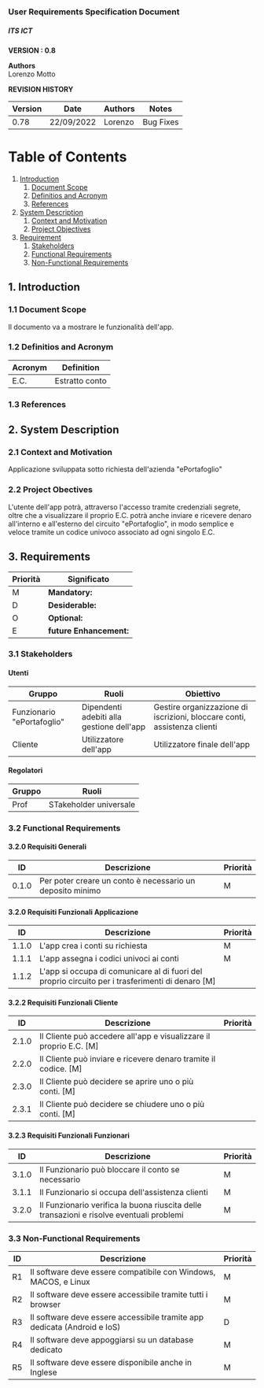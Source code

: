### User Requirements Specification Document
##### ITS ICT

**VERSION : 0.8**

**Authors**  
Lorenzo Motto

**REVISION HISTORY**

| Version    | Date        | Authors      | Notes        |
| ----------- | ----------- | ----------- | ----------- |
| 0.78 | 22/09/2022 | Lorenzo | Bug Fixes |


# Table of Contents

1. [Introduction](#p1)
	1. [Document Scope](#sp1.1)
	2. [Definitios and Acronym](#sp1.2) 
	3. [References](#sp1.3)
2. [System Description](#p2)
	1. [Context and Motivation](#sp2.1)
	2. [Project Objectives](#sp2.2)
3. [Requirement](#p3)
 	1. [Stakeholders](#sp3.1)
 	2. [Functional Requirements](#sp3.2)
 	3. [Non-Functional Requirements](#sp3.3)
  
  

<a name="p1"></a>

## 1. Introduction

<a name="sp1.1"></a>

### 1.1 Document Scope

Il documento va a mostrare le funzionalità dell'app. 

<a name="sp1.2"></a>

### 1.2 Definitios and Acronym


| Acronym				| Definition | 
| ------------------------------------- | ----------- | 
| E.C.                               | Estratto conto |

<a name="sp1.3"></a>

### 1.3 References 

<a name="p2"></a>

## 2. System Description
<a name="sp2.15"></a>

### 2.1 Context and Motivation

Applicazione sviluppata sotto richiesta dell'azienda "ePortafoglio"

<a name="sp2.2"></a>

### 2.2 Project Obectives 

L'utente dell'app potrà, attraverso l'accesso tramite credenziali segrete, oltre che a visualizzare il proprio E.C. potrà anche inviare e ricevere denaro all'interno e all'esterno del circuito "ePortafoglio", in modo semplice e veloce tramite un codice univoco associato ad ogni singolo E.C.

<a name="p3"></a>

## 3. Requirements

| Priorità | Significato | 
| --------------- | ----------- | 
| M | **Mandatory:**   |
| D | **Desiderable:** |
| O | **Optional:**    |
| E | **future Enhancement:** |

<a name="sp3.1"></a>
### 3.1 Stakeholders

#### Utenti
| Gruppo | Ruoli | Obiettivo |
| ----------- | ----------- | ----------- |
|Funzionario "ePortafoglio" | Dipendenti adebiti alla gestione dell'app | Gestire organizzazione di iscrizioni, bloccare conti, assistenza clienti |
|Cliente | Utilizzatore dell'app | Utilizzatore finale dell'app | Iscriversi, aprire conti, chiudere conti, trasferire denaro |
 

#### Regolatori
| Gruppo | Ruoli |
| ----------- | ----------- | 
| Prof  | STakeholder universale | 



<a name="sp3.2"></a>
### 3.2 Functional Requirements 

#### 3.2.0 Requisiti Generali
| ID | Descrizione | Priorità |
| --------------- | ----------- | ---------- | 
| 0.1.0 | Per poter creare un conto è necessario un deposito minimo |M|


#### 3.2.0 Requisiti Funzionali Applicazione

| ID | Descrizione | Priorità |
| --------------- | ----------- | ---------- | 
| 1.1.0 |  L'app crea i conti su richiesta |M| 
| 1.1.1 |  L'app assegna i codici univoci ai conti |M|
| 1.1.2 |  L'app si occupa di comunicare al di fuori del proprio circuito per i trasferimenti di denaro [M]

#### 3.2.2 Requisiti Funzionali Cliente

| ID | Descrizione | Priorità |
| --------------- | ----------- | ---------- | 
| 2.1.0 |  Il Cliente può accedere all'app e visualizzare il proprio E.C. [M]
| 2.2.0 |  Il Cliente può inviare e ricevere denaro tramite il codice. [M]
| 2.3.0 |  Il Cliente può decidere se aprire uno o più conti. [M]
| 2.3.1 |  Il Cliente può decidere se chiudere uno o più conti. [M]


#### 3.2.3 Requisiti Funzionali Funzionari

| ID | Descrizione | Priorità |
| --------------- | ----------- | ---------- | 
| 3.1.0 |  Il Funzionario può bloccare il conto se necessario |M|
| 3.1.1 |  Il Funzionario si occupa dell'assistenza clienti |M|
| 3.2.0 |  Il Funzionario verifica la buona riuscita delle transazioni e risolve eventuali problemi |M|


<a name="sp3.3"></a>
### 3.3 Non-Functional Requirements 
 
| ID | Descrizione | Priorità |
| --------------- | ----------- | ---------- | 
| R1 | Il software deve essere compatibile con Windows, MACOS, e Linux |M|
| R2 | Il software deve essere accessibile tramite tutti i browser |M|
| R3 | Il software deve essere accessibile tramite app dedicata (Android e IoS) |D|
| R4 | Il software deve appoggiarsi su un database dedicato |M|
| R5 | Il software deve essere disponibile anche in Inglese |M|